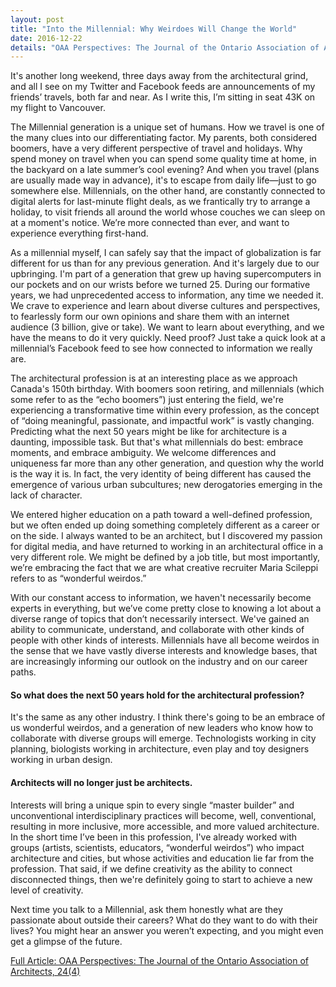 ```yaml
---
layout: post
title: "Into the Millennial: Why Weirdoes Will Change the World"
date: 2016-12-22
details: "OAA Perspectives: The Journal of the Ontario Association of Architects, 24(4)"
---
```


It's another long weekend, three days away from the architectural grind, and all I see on my Twitter and Facebook feeds are announcements of my friends’ travels, both far and near. As I write this, I’m sitting in seat 43K on my flight to Vancouver. 

The Millennial generation is a unique set of humans. How we travel is one of the many clues into our differentiating factor. My parents, both considered boomers, have a very different perspective of travel and holidays. Why spend money on travel when you can spend some quality time at home, in the backyard on a late summer’s cool evening? And when you travel (plans are usually made way in advance), it's to escape from daily life—just to go somewhere else. Millennials, on the other hand, are constantly connected to digital alerts for last-minute flight deals, as we frantically try to arrange a holiday, to visit friends all around the world whose couches we can sleep on at a moment's notice. We’re more connected than ever, and want to experience everything first-hand.

As a millennial myself, I can safely say that the impact of globalization is far different for us than for any previous generation. And it's largely due to our upbringing. I'm part of a generation that grew up having supercomputers in our pockets and on our wrists before we turned 25. During our formative years, we had unprecedented access to information, any time we needed it. We crave to experience and learn about diverse cultures and perspectives, to fearlessly form our own opinions and share them with an internet audience (3 billion, give or take). We want to learn about everything, and we have the means to do it very quickly. Need proof? Just take a quick look at a millennial’s Facebook feed to see how connected to information we really are.

The architectural profession is at an interesting place as we approach Canada's 150th birthday. With boomers soon retiring, and millennials (which some refer to as the “echo boomers”) just entering the field, we're experiencing a transformative time within every profession, as the concept of “doing meaningful, passionate, and impactful work” is vastly changing. Predicting what the next 50 years might be like for architecture is a daunting, impossible task. But that's what millennials do best: embrace moments, and embrace ambiguity. We welcome differences and uniqueness far more than any other generation, and question why the world is the way it is. In fact, the very identity of being different has caused the emergence of various urban subcultures; new derogatories emerging in the lack of character. 

We entered higher education on a path toward a well-defined profession, but we often ended up doing something completely different as a career or on the side. I always wanted to be an architect, but I discovered my passion for digital media, and have returned to working in an architectural office in a very different role. We might be defined by a job title, but most importantly, we’re embracing the fact that we are what creative recruiter Maria Scileppi refers to as “wonderful weirdos.”

With our constant access to information, we haven't necessarily become experts in everything, but we’ve come pretty close to knowing a lot about a diverse range of topics that don’t necessarily intersect. We've gained an ability to communicate, understand, and collaborate with other kinds of people with other kinds of interests. Millennials have all become weirdos in the sense that we have vastly diverse interests and knowledge bases, that are increasingly informing our outlook on the industry and on our career paths.

<h4 class="article-subheading">So what does the next 50 years hold for the architectural profession? </h4>

It's the same as any other industry. I think there's going to be an embrace of us wonderful weirdos, and a generation of new leaders who know how to collaborate with diverse groups will emerge. Technologists working in city planning, biologists working in architecture, even play and toy designers working in urban design. 

<h4 class="article-subheading">Architects will no longer just be architects. </h4>

Interests will bring a unique spin to every single “master builder” and unconventional interdisciplinary practices will become, well, conventional, resulting in more inclusive, more accessible, and more valued architecture. In the short time I’ve been in this profession, I've already worked with groups (artists, scientists, educators, “wonderful weirdos”) who impact architecture and cities, but whose activities and education lie far from the profession. That said, if we define creativity as the ability to connect disconnected things, then we're definitely going to start to achieve a new level of creativity.

Next time you talk to a Millennial, ask them honestly what are they passionate about outside their careers? What do they want to do with their lives? You might hear an answer you weren’t expecting, and you might even get a glimpse of the future. 

<a href="http://bit.ly/jkwan-perspective-02" target="_blank">Full Article: OAA Perspectives: The Journal of the Ontario Association of Architects, 24(4)</a>
